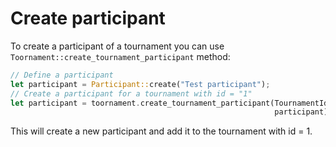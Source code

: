 # Create participant

To create a participant of a tournament you can use `Toornament::create_tournament_participant`
method:

```rust
// Define a participant
let participant = Participant::create("Test participant");
// Create a participant for a tournament with id = "1"
let participant = toornament.create_tournament_participant(TournamentId("1".to_owned()),
                                                           participant);
```

This will create a new participant and add it to the tournament with id = 1.
